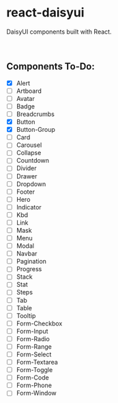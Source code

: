 # react-daisyui

DaisyUI components built with React.

<br>

## Components To-Do:

- [x] Alert
- [ ] Artboard
- [ ] Avatar
- [ ] Badge
- [ ] Breadcrumbs
- [x] Button
- [x] Button-Group
- [ ] Card
- [ ] Carousel
- [ ] Collapse
- [ ] Countdown
- [ ] Divider
- [ ] Drawer
- [ ] Dropdown
- [ ] Footer
- [ ] Hero
- [ ] Indicator
- [ ] Kbd
- [ ] Link
- [ ] Mask
- [ ] Menu
- [ ] Modal
- [ ] Navbar
- [ ] Pagination
- [ ] Progress
- [ ] Stack
- [ ] Stat
- [ ] Steps
- [ ] Tab
- [ ] Table
- [ ] Tooltip
- [ ] Form-Checkbox
- [ ] Form-Input
- [ ] Form-Radio
- [ ] Form-Range
- [ ] Form-Select
- [ ] Form-Textarea
- [ ] Form-Toggle
- [ ] Form-Code
- [ ] Form-Phone
- [ ] Form-Window